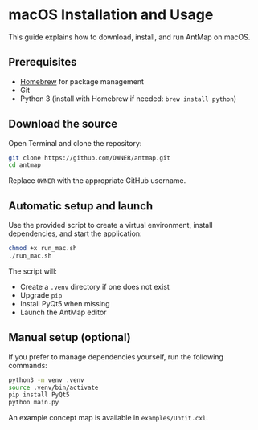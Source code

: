 # macOS Installation and Usage

This guide explains how to download, install, and run AntMap on macOS.

## Prerequisites

- [Homebrew](https://brew.sh/) for package management
- Git
- Python 3 (install with Homebrew if needed: `brew install python`)

## Download the source

Open Terminal and clone the repository:

```bash
git clone https://github.com/OWNER/antmap.git
cd antmap
```

Replace `OWNER` with the appropriate GitHub username.

## Automatic setup and launch

Use the provided script to create a virtual environment, install dependencies, and start the application:

```bash
chmod +x run_mac.sh
./run_mac.sh
```

The script will:

- Create a `.venv` directory if one does not exist
- Upgrade `pip`
- Install PyQt5 when missing
- Launch the AntMap editor

## Manual setup (optional)

If you prefer to manage dependencies yourself, run the following commands:

```bash
python3 -m venv .venv
source .venv/bin/activate
pip install PyQt5
python main.py
```

An example concept map is available in `examples/Untit.cxl`.

